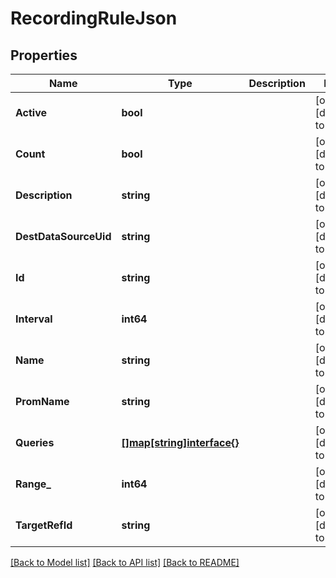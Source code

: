 # RecordingRuleJson

## Properties
Name | Type | Description | Notes
------------ | ------------- | ------------- | -------------
**Active** | **bool** |  | [optional] [default to null]
**Count** | **bool** |  | [optional] [default to null]
**Description** | **string** |  | [optional] [default to null]
**DestDataSourceUid** | **string** |  | [optional] [default to null]
**Id** | **string** |  | [optional] [default to null]
**Interval** | **int64** |  | [optional] [default to null]
**Name** | **string** |  | [optional] [default to null]
**PromName** | **string** |  | [optional] [default to null]
**Queries** | [**[]map[string]interface{}**](map.md) |  | [optional] [default to null]
**Range_** | **int64** |  | [optional] [default to null]
**TargetRefId** | **string** |  | [optional] [default to null]

[[Back to Model list]](../README.md#documentation-for-models) [[Back to API list]](../README.md#documentation-for-api-endpoints) [[Back to README]](../README.md)


